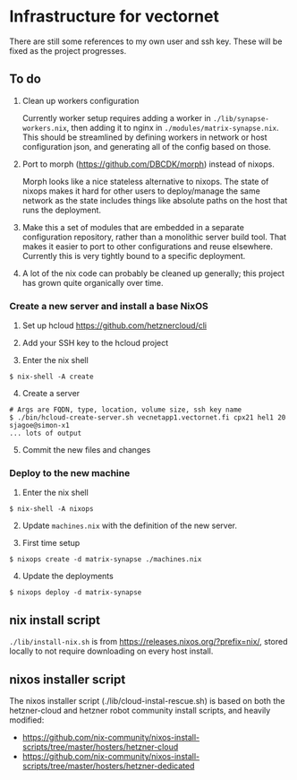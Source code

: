 # Infrastructure for vectornet

There are still some references to my own user and ssh key. These will
be fixed as the project progresses.

## To do

1. Clean up workers configuration

   Currently worker setup requires adding a worker in
   `./lib/synapse-workers.nix`, then adding it to nginx in
   `./modules/matrix-synapse.nix`.  This should be streamlined by
   defining workers in network or host configuration json, and
   generating all of the config based on those.

2. Port to morph (https://github.com/DBCDK/morph) instead of nixops.

   Morph looks like a nice stateless alternative to nixops.  The state
   of nixops makes it hard for other users to deploy/manage the same
   network as the state includes things like absolute paths on the
   host that runs the deployment.

3. Make this a set of modules that are embedded in a separate
   configuration repository, rather than a monolithic server build
   tool.  That makes it easier to port to other configurations and
   reuse elsewhere.  Currently this is very tightly bound to a
   specific deployment.

4. A lot of the nix code can probably be cleaned up generally; this
   project has grown quite organically over time.

### Create a new server and install a base NixOS

1. Set up hcloud https://github.com/hetznercloud/cli

2. Add your SSH key to the hcloud project

3. Enter the nix shell

```
$ nix-shell -A create
```

4. Create a server

```
# Args are FQDN, type, location, volume size, ssh key name
$ ./bin/hcloud-create-server.sh vecnetapp1.vectornet.fi cpx21 hel1 20 sjagoe@simon-x1
... lots of output
```

5. Commit the new files and changes

### Deploy to the new machine

1. Enter the nix shell

```
$ nix-shell -A nixops
```

2. Update `machines.nix` with the definition of the new server.

3. First time setup

```
$ nixops create -d matrix-synapse ./machines.nix
```

4. Update the deployments

```
$ nixops deploy -d matrix-synapse
```

## nix install script

`./lib/install-nix.sh` is from
<https://releases.nixos.org/?prefix=nix/>, stored locally to not
require downloading on every host install.

## nixos installer script

The nixos installer script (./lib/cloud-instal-rescue.sh) is based on
both the hetzner-cloud and hetzner robot community install scripts,
and heavily modified:

- https://github.com/nix-community/nixos-install-scripts/tree/master/hosters/hetzner-cloud
- https://github.com/nix-community/nixos-install-scripts/tree/master/hosters/hetzner-dedicated
